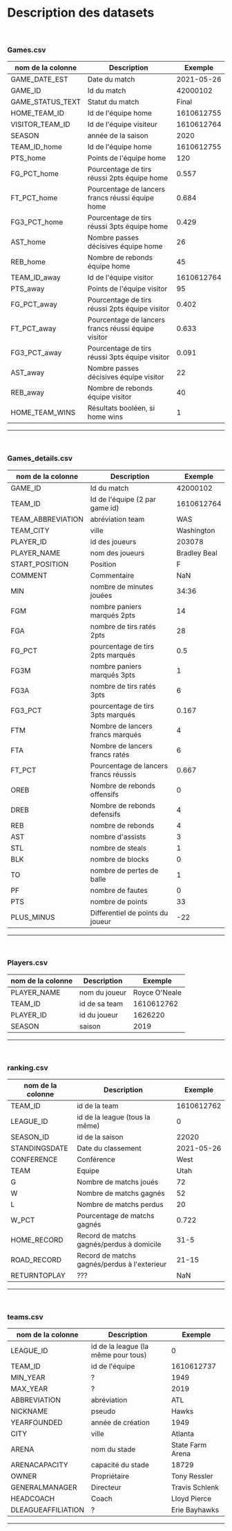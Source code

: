 # Description des datasets

<br>

### Games.csv

|nom de la colonne|Description|Exemple|
|---|---|---|
|GAME_DATE_EST|Date du match|2021-05-26|
|GAME_ID    |Id du match|           42000102|
|GAME_STATUS_TEXT  |Statut du match|       Final|
|HOME_TEAM_ID     |Id de l'équipe home|   1610612755|
|VISITOR_TEAM_ID  |Id de l'équipe visiteur|   1610612764|
|SEASON          |année de la saison|          2020|
|TEAM_ID_home    |Id de l'équipe home|    1610612755|
|PTS_home        |Points de l'équipe home|           120|
|FG_PCT_home     |Pourcentage de tirs réussi 2pts équipe home|         0.557|
|FT_PCT_home       |Pourcentage de lancers francs réussi équipe home|       0.684|
|FG3_PCT_home     |Pourcentage de tirs réussi 3pts équipe home|        0.429|
|AST_home        |Nombre passes décisives équipe home|            26|
|REB_home      |Nombre de rebonds équipe home|              45|
|TEAM_ID_away   |Id de l'équipe visitor|     1610612764|
|PTS_away        |Points de l'équipe visitor|            95|
|FG_PCT_away      |Pourcentage de tirs réussi 2pts équipe visitor|        0.402|
|FT_PCT_away      |Pourcentage de lancers francs réussi équipe visitor|        0.633|
|FG3_PCT_away     |Pourcentage de tirs réussi 3pts équipe visitor|        0.091|
|AST_away         |Nombre passes décisives équipe visitor|           22|
|REB_away         |Nombre de rebonds équipe visitor|           40|
|HOME_TEAM_WINS     |Résultats booléen, si home wins|          1|

---

<br>

### Games_details.csv

|nom de la colonne|Description|Exemple|
|---|---|---|
|GAME_ID        |Id du match|          42000102|
|TEAM_ID        |Id de l'équipe (2 par game id)|        1610612764|
|TEAM_ABBREVIATION        |abréviation team|     WAS|
|TEAM_CITY       |ville|       Washington|
|PLAYER_ID        |id des joueurs|          203078|
|PLAYER_NAME      |nom des joueurs|    Bradley Beal|
|START_POSITION    |Position|              F|
|COMMENT          |Commentaire|             NaN|
|MIN              |nombre de minutes jouées|           34:36|
|FGM             |nombre paniers marqués 2pts|               14|
|FGA             |nombre de tirs ratés 2pts|               28|
|FG_PCT         |pourcentage de tirs 2pts marqués|               0.5|
|FG3M        |nombre paniers marqués 3pts|                    1|
|FG3A              |nombre de tirs ratés 3pts|              6|
|FG3_PCT         |pourcentage de tirs 3pts marqués|            0.167|
|FTM             |Nombre de lancers francs marqués|                4|
|FTA             |Nombre de lancers francs ratés|                6|
|FT_PCT          |Pourcentage de lancers francs réussis|            0.667|
|OREB            |Nombre de rebonds offensifs|                0|
|DREB            |Nombre de rebonds defensifs|                4|
|REB              |nombre de rebonds|               4|
|AST             |nombre d'assists|                3|
|STL              |nombre de steals|               1|
|BLK             |nombre de blocks|                0|
|TO              |nombre de pertes de balle|                1|
|PF              |nombre de fautes|                0|
|PTS              |nombre de points|              33|
|PLUS_MINUS      |Differentiel de points du joueur|              -22|

___

<br>

### Players.csv

|nom de la colonne|Description|Exemple|
|---|---|---|
|PLAYER_NAME  |nom du joueur|  Royce O'Neale|
|TEAM_ID      |id de sa team|     1610612762|
|PLAYER_ID       |id du joueur|     1626220|
|SEASON         |saison|         2019|


---

<br>

### ranking.csv

|nom de la colonne|Description|Exemple|
|---|---|---|
|TEAM_ID     |id de la team|     1610612762|
|LEAGUE_ID       |id de la league (tous la même)|          0|
|SEASON_ID       |id de la saison|      22020|
|STANDINGSDATE  |Date du classement|  2021-05-26|
|CONFERENCE       |Conférence|      West|
|TEAM           |Equipe|        Utah|
|G             |Nombre de matchs joués|           72|
|W            |Nombre de matchs gagnés|            52|
|L            |Nombre de matchs perdus|            20|
|W_PCT         |Pourcentage de matchs gagnés|        0.722|
|HOME_RECORD       |Record de matchs gagnés/perdus à domicile|     31-5|
|ROAD_RECORD       |Record de matchs gagnés/perdus à l'exterieur|    21-15|
|RETURNTOPLAY      |???|      NaN|


---

<br>

### teams.csv

|nom de la colonne|Description|Exemple|
|---|---|---|
|LEAGUE_ID             |id de la league (la même pour tous)|               0|
|TEAM_ID            |id de l'équipe|         1610612737|
|MIN_YEAR            |?|              1949|
|MAX_YEAR              |?|            2019|
|ABBREVIATION          |abréviation|             ATL|
|NICKNAME              |pseudo|           Hawks|
|YEARFOUNDED           |année de création|            1949|
|CITY             |ville|              Atlanta|
|ARENA          |nom du stade|       State Farm Arena|
|ARENACAPACITY           |capacité du stade|         18729|
|OWNER            |Propriétaire|         Tony Ressler|
|GENERALMANAGER      |Directeur|    Travis Schlenk|
|HEADCOACH          |Coach|       Lloyd Pierce|
|DLEAGUEAFFILIATION    |?|   Erie Bayhawks|


---